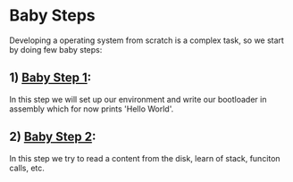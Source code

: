 # Baby Steps

Developing a operating system from scratch is a complex task, so we start by doing few baby steps:

## 1) [Baby Step 1](Baby_Step_1.md):
In this step we will set up our environment and write our bootloader in assembly which for now prints 'Hello World'.

## 2) [Baby Step 2](Baby_Step_2.md):
In this step we try to read a content from the disk, learn of stack, funciton calls, etc.
